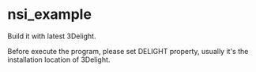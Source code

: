 # nsi_example

Build it with latest 3Delight.

Before execute the program, please set DELIGHT property, usually it's the installation location of 3Delight.
